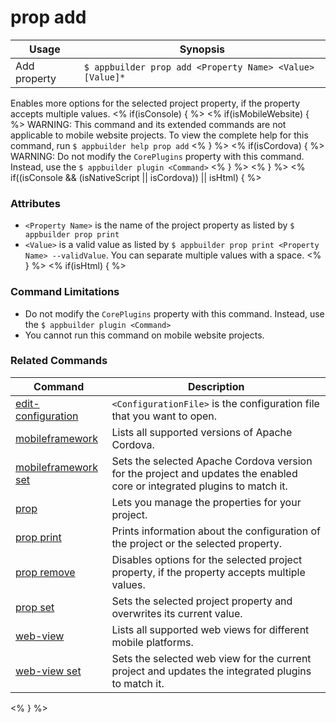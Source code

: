 prop add
==========

Usage | Synopsis
------|-------
Add property | `$ appbuilder prop add <Property Name> <Value> [Value]*`

Enables more options for the selected project property, if the property accepts multiple values. 
<% if(isConsole) { %>
<% if(isMobileWebsite) { %>
WARNING: This command and its extended commands are not applicable to mobile website projects. To view the complete help for this command, run `$ appbuilder help prop add`
<% } %>
<% if(isCordova) { %>
WARNING: Do not modify the `CorePlugins` property with this command. Instead, use the `$ appbuilder plugin <Command>`
<% } %>
<% } %>
<% if((isConsole && (isNativeScript || isCordova)) || isHtml) { %>
### Attributes
* `<Property Name>` is the name of the project property as listed by `$ appbuilder prop print`
* `<Value>` is a valid value as listed by `$ appbuilder prop print <Property Name> --validValue`. You can separate multiple values with a space.
<% } %> 
<% if(isHtml) { %>
### Command Limitations

* Do not modify the `CorePlugins` property with this command. Instead, use the `$ appbuilder plugin <Command>`
* You cannot run this command on mobile website projects.

### Related Commands

Command | Description
----------|----------
[edit-configuration](edit-configuration.html) | `<ConfigurationFile>` is the configuration file that you want to open.
[mobileframework](mobileframework.html) | Lists all supported versions of Apache Cordova.
[mobileframework set](mobileframework-set.html) | Sets the selected Apache Cordova version for the project and updates the enabled core or integrated plugins to match it.
[prop](prop.html) | Lets you manage the properties for your project.
[prop print](prop-print.html) | Prints information about the configuration of the project or the selected property.
[prop remove](prop-remove.html) | Disables options for the selected project property, if the property accepts multiple values.
[prop set](prop-set.html) | Sets the selected project property and overwrites its current value.
[web-view](web-view.html) | Lists all supported web views for different mobile platforms.
[web-view set](web-view-set.html) | Sets the selected web view for the current project and updates the integrated plugins to match it.
<% } %>